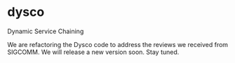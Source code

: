# dysco
Dynamic Service Chaining

We are refactoring the Dysco code to address the reviews we received from SIGCOMM. We will release a new version soon. Stay tuned.
